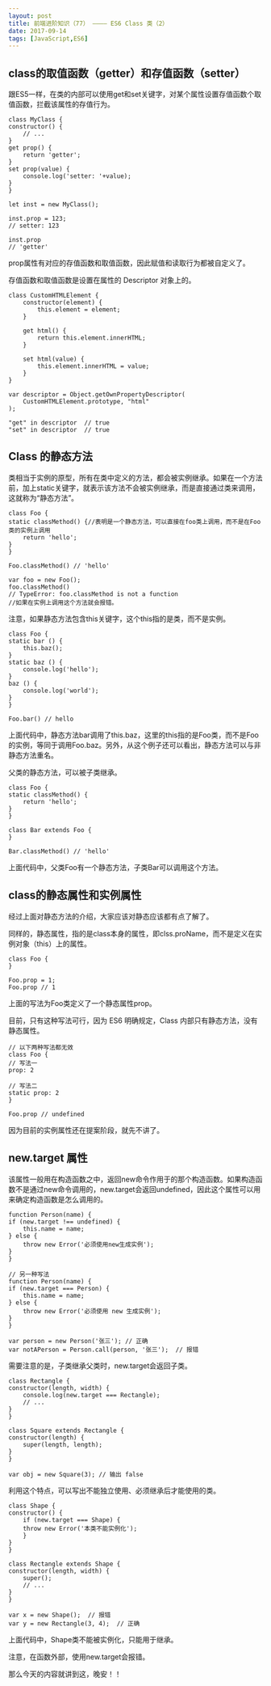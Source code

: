 ```yaml
---
layout: post
title: 前端进阶知识（77） ———— ES6 Class 类（2）
date: 2017-09-14
tags: [JavaScript,ES6]
---
```

## class的取值函数（getter）和存值函数（setter）

跟ES5一样，在类的内部可以使用get和set关键字，对某个属性设置存值函数个取值函数，拦截该属性的存值行为。

    class MyClass {
    constructor() {
        // ...
    }
    get prop() {
        return 'getter';
    }
    set prop(value) {
        console.log('setter: '+value);
    }
    }

    let inst = new MyClass();

    inst.prop = 123;
    // setter: 123

    inst.prop
    // 'getter'

prop属性有对应的存值函数和取值函数，因此赋值和读取行为都被自定义了。

存值函数和取值函数是设置在属性的 Descriptor 对象上的。

    class CustomHTMLElement {
        constructor(element) {
            this.element = element;
        }

        get html() {
            return this.element.innerHTML;
        }

        set html(value) {
            this.element.innerHTML = value;
        }
    }

    var descriptor = Object.getOwnPropertyDescriptor(
        CustomHTMLElement.prototype, "html"
    );

    "get" in descriptor  // true
    "set" in descriptor  // true

## Class 的静态方法

类相当于实例的原型，所有在类中定义的方法，都会被实例继承。如果在一个方法前，加上static关键字，就表示该方法不会被实例继承，而是直接通过类来调用，这就称为“静态方法”。

    class Foo {
    static classMethod() {//表明是一个静态方法，可以直接在foo类上调用，而不是在Foo类的实例上调用
        return 'hello';
    }
    }

    Foo.classMethod() // 'hello'

    var foo = new Foo();
    foo.classMethod()
    // TypeError: foo.classMethod is not a function
    //如果在实例上调用这个方法就会报错。

注意，如果静态方法包含this关键字，这个this指的是类，而不是实例。

    class Foo {
    static bar () {
        this.baz();
    }
    static baz () {
        console.log('hello');
    }
    baz () {
        console.log('world');
    }
    }

    Foo.bar() // hello

上面代码中，静态方法bar调用了this.baz，这里的this指的是Foo类，而不是Foo的实例，等同于调用Foo.baz。另外，从这个例子还可以看出，静态方法可以与非静态方法重名。

父类的静态方法，可以被子类继承。

    class Foo {
    static classMethod() {
        return 'hello';
    }
    }

    class Bar extends Foo {
    }

    Bar.classMethod() // 'hello'

上面代码中，父类Foo有一个静态方法，子类Bar可以调用这个方法。

## class的静态属性和实例属性

经过上面对静态方法的介绍，大家应该对静态应该都有点了解了。

同样的，静态属性，指的是class本身的属性，即clss.proName，而不是定义在实例对象（this）上的属性。

    class Foo {
    }

    Foo.prop = 1;
    Foo.prop // 1

上面的写法为Foo类定义了一个静态属性prop。

目前，只有这种写法可行，因为 ES6 明确规定，Class 内部只有静态方法，没有静态属性。

    // 以下两种写法都无效
    class Foo {
    // 写法一
    prop: 2

    // 写法二
    static prop: 2
    }

    Foo.prop // undefined

因为目前的实例属性还在提案阶段，就先不讲了。

## new.target 属性

该属性一般用在构造函数之中，返回new命令作用于的那个构造函数。如果构造函数不是通过new命令调用的，new.target会返回undefined，因此这个属性可以用来确定构造函数是怎么调用的。

    function Person(name) {
    if (new.target !== undefined) {
        this.name = name;
    } else {
        throw new Error('必须使用new生成实例');
    }
    }

    // 另一种写法
    function Person(name) {
    if (new.target === Person) {
        this.name = name;
    } else {
        throw new Error('必须使用 new 生成实例');
    }
    }

    var person = new Person('张三'); // 正确
    var notAPerson = Person.call(person, '张三');  // 报错

需要注意的是，子类继承父类时，new.target会返回子类。

    class Rectangle {
    constructor(length, width) {
        console.log(new.target === Rectangle);
        // ...
    }
    }

    class Square extends Rectangle {
    constructor(length) {
        super(length, length);
    }
    }

    var obj = new Square(3); // 输出 false

利用这个特点，可以写出不能独立使用、必须继承后才能使用的类。

    class Shape {
    constructor() {
        if (new.target === Shape) {
        throw new Error('本类不能实例化');
        }
    }
    }

    class Rectangle extends Shape {
    constructor(length, width) {
        super();
        // ...
    }
    }

    var x = new Shape();  // 报错
    var y = new Rectangle(3, 4);  // 正确

上面代码中，Shape类不能被实例化，只能用于继承。

注意，在函数外部，使用new.target会报错。

那么今天的内容就讲到这，晚安！！